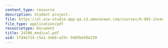 ```yaml
---
content_type: resource
description: Student project.
file: https://ol-ocw-studio-app-qa.s3.amazonaws.com/courses/6-901-inventions-and-patents-fall-2005/1fd4e714c5a13ebba25c3485be50e229_24390_medical.pdf
file_type: application/pdf
resourcetype: Document
title: 24390_medical.pdf
uid: 1fd4e714-c5a1-3ebb-a25c-3485be50e229
---
```

